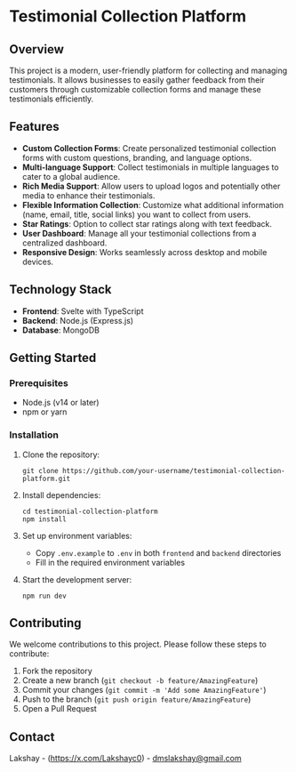 # Testimonial Collection Platform

## Overview

This project is a modern, user-friendly platform for collecting and managing testimonials. It allows businesses to easily gather feedback from their customers through customizable collection forms and manage these testimonials efficiently.

## Features

- **Custom Collection Forms**: Create personalized testimonial collection forms with custom questions, branding, and language options.
- **Multi-language Support**: Collect testimonials in multiple languages to cater to a global audience.
- **Rich Media Support**: Allow users to upload logos and potentially other media to enhance their testimonials.
- **Flexible Information Collection**: Customize what additional information (name, email, title, social links) you want to collect from users.
- **Star Ratings**: Option to collect star ratings along with text feedback.
- **User Dashboard**: Manage all your testimonial collections from a centralized dashboard.
- **Responsive Design**: Works seamlessly across desktop and mobile devices.

## Technology Stack

- **Frontend**: Svelte with TypeScript
- **Backend**: Node.js (Express.js)
- **Database**: MongoDB


## Getting Started

### Prerequisites

- Node.js (v14 or later)
- npm or yarn

### Installation

1. Clone the repository:
   ```
   git clone https://github.com/your-username/testimonial-collection-platform.git
   ```

2. Install dependencies:
   ```
   cd testimonial-collection-platform
   npm install
   ```

3. Set up environment variables:
   - Copy `.env.example` to `.env` in both `frontend` and `backend` directories
   - Fill in the required environment variables

4. Start the development server:
   ```
   npm run dev
   ```


## Contributing

We welcome contributions to this project. Please follow these steps to contribute:

1. Fork the repository
2. Create a new branch (`git checkout -b feature/AmazingFeature`)
3. Commit your changes (`git commit -m 'Add some AmazingFeature'`)
4. Push to the branch (`git push origin feature/AmazingFeature`)
5. Open a Pull Request



## Contact

Lakshay - (https://x.com/Lakshayc0) - dmslakshay@gmail.com




